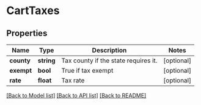 # CartTaxes

## Properties
Name | Type | Description | Notes
------------ | ------------- | ------------- | -------------
**county** | **string** | Tax county if the state requires it. | [optional] 
**exempt** | **bool** | True if tax exempt | [optional] 
**rate** | **float** | Tax rate | [optional] 

[[Back to Model list]](../README.md#documentation-for-models) [[Back to API list]](../README.md#documentation-for-api-endpoints) [[Back to README]](../README.md)



